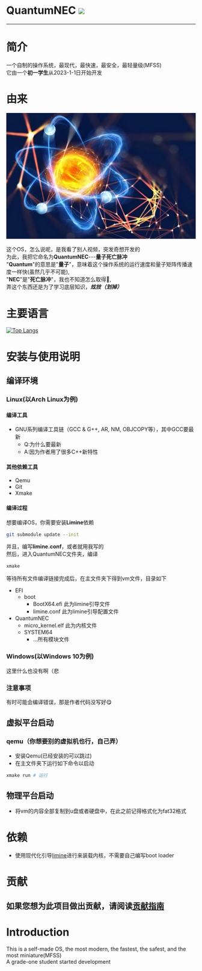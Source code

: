 # QuantumNEC ![](https://komarev.com/ghpvc/?username=SegmentationFaultCD&color=green)
----------------
<!-- [![GitHub Streak](https://github-readme-streak-stats.herokuapp.com/?user=SegmentationFaultCD)](https://git.io/streak-stats) -->

<!-- [![s](https://github-profile-trophy.vercel.app/?username=ryo-ma&theme=darkhub)] -->

# 简介

 一个自制的操作系统，最现代，最快速，最安全，最轻量级(MFSS)<br> 
 它由一个**初一学生**从2023-1-1日开始开发
# 由来

[![MasterHead](images/background.jpeg)](https://github.com/SegmentationFaultCD)

 这个OS，怎么说呢，是我看了别人视频，突发奇想开发的<br>
 为此，我把它命名为**QuantumNEC**---__量子死亡脉冲__<br>
 "**Quantum**"的意思是"**量子**"，意味着这个操作系统的运行速度和量子矩阵传播速度一样快(虽然几乎不可能),<br>
 "**NEC**"是"**死亡脉冲**"，我也不知道怎么取得🤣,<br>
 弄这个东西还是为了学习底层知识，__*炫技（划掉）*__<br>
# 主要语言

[![Top Langs](https://github-readme-stats.vercel.app/api/top-langs/?username=SegmentationFaultCD&layout=donut-vertical)](https://github.com/SegmentationFaultCD/QuantumNEC/tree/limine)

# 安装与使用说明

## 编译环境

### Linux(以Arch Linux为例)

#### 编译工具

- GNU系列编译工具链（GCC & G++, AR, NM, OBJCOPY等），其中GCC要最新<br>
   - Q:为什么要最新
   - A:因为作者用了很多C++新特性
#### 其他依赖工具
- Qemu
- Git
- Xmake
#### 编译过程
 想要编译OS，你需要安装**Limine**依赖
```bash
git submodule update --init
```
 并且，编写**limine.conf**，或者就用我写的<br>
 然后，进入QuantumNEC文件夹，编译
```bash
xmake
```
 等待所有文件编译链接完成后，在主文件夹下得到vm文件，目录如下
- EFI
  - boot
    - BootX64.efi 此为limine引导文件
    - limine.conf  此为limine引导配置文件
- QuantumNEC
    - micro_kernel.elf 此为内核文件
    - SYSTEM64
      - ...所有模块文件<br>
### Windows(以Windows 10为例)
 这里什么也没有啊（悲
### 注意事项
 有时可能会编译错误，那是作者代码没写好😋
## 虚拟平台启动
### qemu（你想要别的虚拟机也行，自己弄）
 - 安装Qemu(已经安装的可以跳过)
 - 在主文件夹下运行如下命令以启动
```bash
xmake run # 运行
```
## 物理平台启动
 - 将vm的内容全部复制到u盘或者硬盘中，在此之前记得格式化为fat32格式
# 依赖
- 使用现代化引导[limine](https://github.com/limine-bootloader/limine)进行来装载内核，不需要自己编写boot loader
# 贡献
如果您想为此项目做出贡献，请阅读[贡献指南](scripts/CONTRIBUTING.md)
--------------------
# Introduction
 This is a self-made OS, the most modern, the fastest, the safest, and the most miniature(MFSS)<br>
 A grade-one student started development 